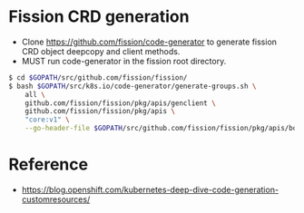 # Fission CRD generation

- Clone https://github.com/fission/code-generator to generate fission CRD object deepcopy and client methods.
- MUST run code-generator in the fission root directory.

```bash
$ cd $GOPATH/src/github.com/fission/fission/
$ bash $GOPATH/src/k8s.io/code-generator/generate-groups.sh \
    all \
    github.com/fission/fission/pkg/apis/genclient \
    github.com/fission/fission/pkg/apis \
    "core:v1" \
    --go-header-file $GOPATH/src/github.com/fission/fission/pkg/apis/boilerplate.txt
```

# Reference

- https://blog.openshift.com/kubernetes-deep-dive-code-generation-customresources/
